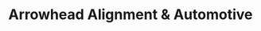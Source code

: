 ---
title: "Arrowhead Alignment & Automotive"
url: /virginia-beach/arrowhead-alignment-und-automotive/
shop: Motorrad
---